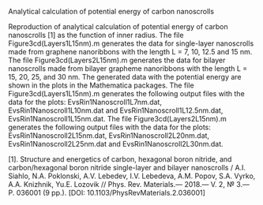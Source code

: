 Analytical calculation of potential energy of carbon nanoscrolls

Reproduction of analytical calculation of potential energy of carbon nanoscrolls [1] as the function of inner radius. 
The file Figure3cd(Layers1L15nm).m  generates the data for single-layer nanoscrolls made from graphene nanoribbons with the length L = 7, 10, 12.5 and 15 nm. The file Figure3cd(Layers2L15nm).m  generates the data for bilayer nanoscrolls made from bilayer grapheme nanoribbons with the length L = 15, 20, 25, and 30 nm. 
The generated  data with the potential energy are shown in the plots in the Mathematica packages. 
The file Figure3cd(Layers1L15nm).m generates the following output files with the data for the plots:
EvsRin1Nanoscroll1L7nm.dat, EvsRin1Nanoscroll1L10nm.dat and EvsRin1Nanoscroll1L12.5nm.dat, EvsRin1Nanoscroll1L15nm.dat.
The file Figure3cd(Layers2L15nm).m generates the following output files with the data for the plots: EvsRin1Nanoscroll2L15nm.dat, EvsRin1Nanoscroll2L20nm.dat, EvsRin1Nanoscroll2L25nm.dat and EvsRin1Nanoscroll2L30nm.dat.

[1]. Structure and energetics of carbon, hexagonal boron nitride, and carbon/hexagonal boron nitride single-layer and bilayer nanoscrolls / A.I. Siahlo, N.A. Poklonski, A.V. Lebedev, I.V. Lebedeva, A.M. Popov, S.A. Vyrko, A.A. Knizhnik, Yu.E. Lozovik // Phys. Rev. Materials.— 2018.— V. 2, № 3.— P. 036001 (9 pp.). [DOI: 10.1103/PhysRevMaterials.2.036001]
